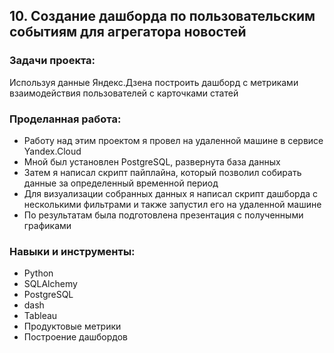 ## 10. Создание дашборда по пользовательским событиям для агрегатора новостей

### Задачи проекта:
Используя данные Яндекс.Дзена построить дашборд с метриками взаимодействия пользователей с карточками статей

### Проделанная работа:

- Работу над этим проектом я провел на удаленной машине в сервисе Yandex.Cloud
- Мной был установлен PostgreSQL, развернута база данных
- Затем я написал скрипт пайплайна, который позволил собирать данные за определенный временной период
- Для визуализации собранных данных я написал скрипт дашборда с несколькими фильтрами и также запустил его на удаленной машине
- По результатам была подготовлена презентация с полученными графиками

### Навыки и инструменты:

- Python
- SQLAlchemy
- PostgreSQL
- dash
- Tableau
- Продуктовые метрики
- Построение дашбордов

